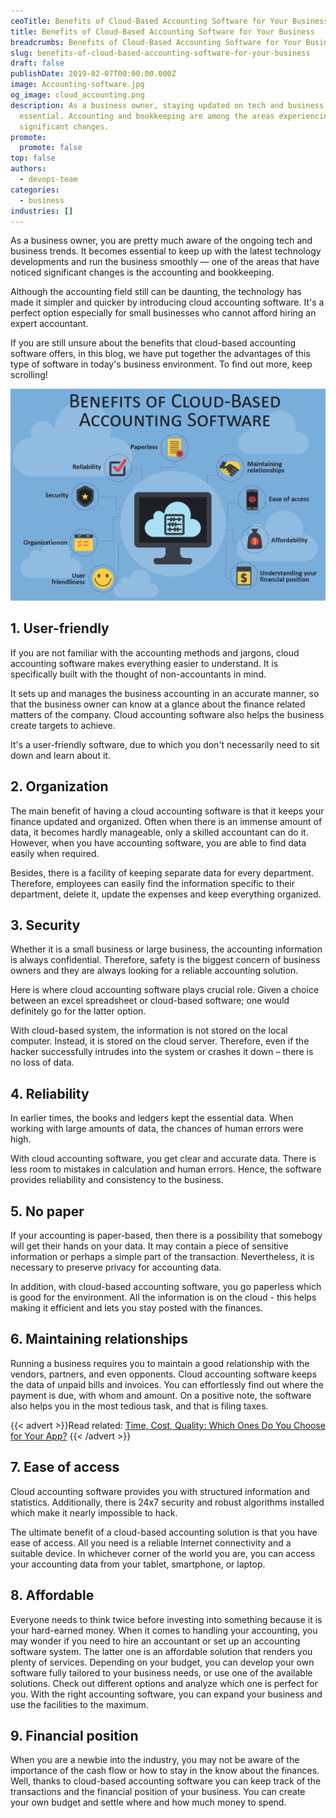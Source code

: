 ```yaml
---
ceoTitle: Benefits of Cloud-Based Accounting Software for Your Business
title: Benefits of Cloud-Based Accounting Software for Your Business
breadcrumbs: Benefits of Cloud-Based Accounting Software for Your Business
slug: benefits-of-cloud-based-accounting-software-for-your-business
draft: false
publishDate: 2019-02-07T00:00:00.000Z
image: Accounting-software.jpg
og_image: cloud_accounting.png
description: As a business owner, staying updated on tech and business trends is
  essential. Accounting and bookkeeping are among the areas experiencing
  significant changes.
promote:
  promote: false
top: false
authors:
  - devops-team
categories:
  - business
industries: []
---
```

As a business owner, you are pretty much aware of the ongoing tech and business trends. It becomes essential to keep up with the latest technology developments and run the business smoothly — one of the areas that have noticed significant changes is the accounting and bookkeeping.

Although the accounting field still can be daunting, the technology has made it simpler and quicker by introducing cloud accounting software. It's a perfect option especially for small businesses who cannot afford hiring an expert accountant.

If you are still unsure about the benefits that cloud-based accounting software offers, in this blog, we have put together the advantages of this type of software in today's business environment. To find out more, keep scrolling!

![Benefits of cloud-based accounting software](cloud-accounting-benefits.png)

## 1. User-friendly

If you are not familiar with the accounting methods and jargons, cloud accounting software makes everything easier to understand. It is specifically built with the thought of non-accountants in mind.

It sets up and manages the business accounting in an accurate manner, so that the business owner can know at a glance about the finance related matters of the company. Cloud accounting software also helps the business create targets to achieve.

It's a user-friendly software, due to which you don't necessarily need to sit down and learn about it.

## 2. Organization

The main benefit of having a cloud accounting software is that it keeps your finance updated and organized. Often when there is an immense amount of data, it becomes hardly manageable, only a skilled accountant can do it. However, when you have accounting software, you are able to find data easily when required.

Besides, there is a facility of keeping separate data for every department. Therefore, employees can easily find the information specific to their department, delete it, update the expenses and keep everything organized.

## 3. Security

Whether it is a small business or large business, the accounting information is always confidential. Therefore, safety is the biggest concern of business owners and they are always looking for a reliable accounting solution.

Here is where cloud accounting software plays crucial role. Given a choice between an excel spreadsheet or cloud-based software; one would definitely go for the latter option.

With cloud-based system, the information is not stored on the local computer. Instead, it is stored on the cloud server. Therefore, even if the hacker successfully intrudes into the system or crashes it down – there is no loss of data.

## 4. Reliability

In earlier times, the books and ledgers kept the essential data. When working with large amounts of data, the chances of human errors were high.

With cloud accounting software, you get clear and accurate data. There is less room to mistakes in calculation and human errors. Hence, the software provides reliability and consistency to the business.

## 5. No paper

If your accounting is paper-based, then there is a possibility that somebogy will get their hands on your data. It may contain a piece of sensitive information or perhaps a simple part of the transaction. Nevertheless, it is necessary to preserve privacy for accounting data.

In addition, with cloud-based accounting software, you go paperless which is good for the environment. All the information is on the cloud - this helps making it efficient and lets you stay posted with the finances.

## 6. Maintaining relationships

Running a business requires you to maintain a good relationship with the vendors, partners, and even opponents. Cloud accounting software keeps the data of unpaid bills and invoices. You can effortlessly find out where the payment is due, with whom and amount. On a positive note, the software also helps you in the most tedious task, and that is filing taxes.

{{< advert >}}Read related: <a href="https://anadea.info/blog/time-cost-quality-which-ones-do-you-choose-for-your-app/">Time, Cost, Quality: Which Ones Do You Choose for Your App?</a>
{{< /advert >}}

## 7. Ease of access

Cloud accounting software provides you with structured information and statistics. Additionally, there is 24x7 security and robust algorithms installed which make it nearly impossible to hack.

The ultimate benefit of a cloud-based accounting solution is that you have ease of access. All you need is a reliable Internet connectivity and a suitable device. In whichever corner of the world you are, you can access your accounting data from your tablet, smartphone, or laptop.

## 8. Affordable

Everyone needs to think twice before investing into something because it is your hard-earned money. When it comes to handling your accounting, you may wonder if you need to hire an accountant or set up an accounting software system. The latter one is an affordable solution that renders you plenty of services. Depending on your budget, you can develop your own software fully tailored to your business needs, or use one of the available solutions. Check out different options and analyze which one is perfect for you. With the right accounting software, you can expand your business and use the facilities to the maximum.

## 9. Financial position

When you are a newbie into the industry, you may not be aware of the importance of the cash flow or how to stay in the know about the finances. Well, thanks to cloud-based accounting software you can keep track of the transactions and the financial position of your business. You can create your own budget and settle where and how much money to spend.
